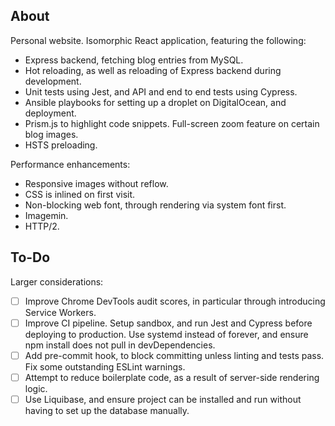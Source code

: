 ## About

Personal website. Isomorphic React application, featuring the following:

* Express backend, fetching blog entries from MySQL.
* Hot reloading, as well as reloading of Express backend during development.
* Unit tests using Jest, and API and end to end tests using Cypress.
* Ansible playbooks for setting up a droplet on DigitalOcean, and deployment.
* Prism.js to highlight code snippets. Full-screen zoom feature on certain blog images.
* HSTS preloading.

Performance enhancements:

* Responsive images without reflow.
* CSS is inlined on first visit.
* Non-blocking web font, through rendering via system font first.
* Imagemin.
* HTTP/2.

## To-Do

Larger considerations:

- [ ] Improve Chrome DevTools audit scores, in particular through introducing Service Workers.
- [ ] Improve CI pipeline. Setup sandbox, and run Jest and Cypress before deploying to production. Use systemd instead of forever, and ensure npm install does not pull in devDependencies.
- [ ] Add pre-commit hook, to block committing unless linting and tests pass. Fix some outstanding ESLint warnings.
- [ ] Attempt to reduce boilerplate code, as a result of server-side rendering logic.
- [ ] Use Liquibase, and ensure project can be installed and run without having to set up the database manually.
